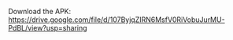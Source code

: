 Download the APK: https://drive.google.com/file/d/107ByjqZIRN6MsfV0RiVobuJurMU-PdBL/view?usp=sharing
